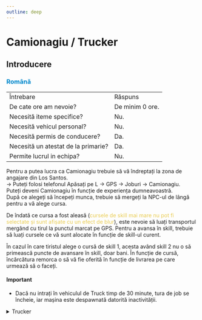 ```yaml
---
outline: deep
---
```


# Camionagiu / Trucker

## Introducere

### <span style="color: #0088CC">Română</span>

<table>
    <tr>
        <td>Întrebare</td>
        <td>Răspuns</td>
    </tr>
    <tr>
        <td>De cate ore am nevoie?</td>
        <td>De minim 0 ore.</td>
    </tr>
    <tr>
        <td>Necesită iteme specifice?</td>
        <td>Nu.</td>
    </tr>
    <tr>
        <td>Necesită vehicul personal?</td>
        <td>Nu.</td>
    </tr>
    <tr>
        <td>Necesită permis de conducere?</td>
        <td>Da.</td>
    </tr>
    <tr>
        <td>Necesită un atestat de la primarie?</td>
        <td>Da.</td>
    </tr>
    <tr>
        <td>Permite lucrul in echipa?</td>
        <td>Nu.</td>
    </tr>
</table>

Pentru a putea lucra ca <span class="button-p-job">Camionagiu</span> trebuie să vă îndreptați la zona de angajare din Los Santos.
<br>-> Puteți folosi telefonul <span class="button-p-job">Apăsați pe L -> GPS -> Joburi -> Camionagiu</span>.
<br>Puteți deveni <span class="button-p-job">Camionagiu</span> în funcție de experiența dumneavoastră.
<br>După ce alegeți să începeți munca, trebuie să mergeți la <span class="button-p-job">NPC-ul</span> de lângă pentru a vă alege cursa. 

De îndată ce cursa a fost aleasă (<span style="color: #e9cc54">cursele de skill mai mare nu pot fi selectate și sunt afișate cu un efect de blur</span>), este nevoie să luați transportul mergând cu tirul la punctul marcat pe GPS. Pentru a avansa în <span class="button-p-job">skill</span>, trebuie să luați cursele ce vă sunt alocate în funcție de <span class="button-p-job">skill-ul</span> curent. 

În cazul în care tiristul alege o cursă de <span class="button-p-job">skill 1</span>, acesta având <span class="button-p-job">skill 2</span> nu o să primească puncte de avansare în skill, doar bani. În funcție de cursă, încărcătura <span class="button-p-job">remorca</span> o să vă fie oferită în funcție de livrarea pe care urmează să o faceți.

#### <span class="button-p-job"><b>Important</b></span>

- Dacă nu intrați în vehiculul de Truck timp de <span class="button-r-job">30 minute</span>, tura de job se încheie, iar mașina este despawnată datorită inactivității. 

<details>
  <summary>Trucker</summary>
  <img src="https://v.b-zone.ro/images/wiki/trucker.gif" alt="Trucker">
</details>